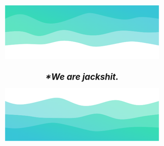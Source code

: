 ![header](./top.png)

<h1 align="center">
  <i>*We are jackshit.</i>
</h1>

![footer](./bottom.png)
